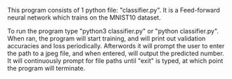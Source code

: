 This program consists of 1 python file: "classifier.py". It is a Feed-forward neural network which trains on the MNIST10 dataset.

To run the program type "python3 classifier.py" or "python classifier.py". When ran, the program will start training, and will print out validation accuracies and loss periodically. Afterwords it will prompt the user to enter the path to a jpeg file, and when entered, will output the predicted number. It will continuously prompt for file paths until "exit" is typed, at which point the program will terminate.
